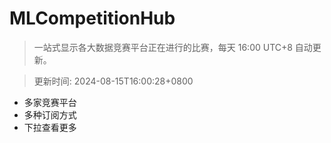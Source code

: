 # MLCompetitionHub

> 一站式显示各大数据竞赛平台正在进行的比赛，每天 16:00 UTC+8 自动更新。
  
> 更新时间: 2024-08-15T16:00:28+0800 

* 多家竞赛平台
* 多种订阅方式
* 下拉查看更多